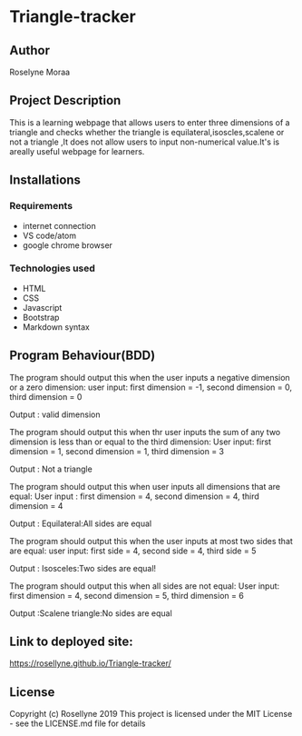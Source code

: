 # Triangle-tracker
## Author
Roselyne Moraa
## Project Description
This is a learning webpage that allows users to enter three dimensions of a triangle and checks whether the triangle is equilateral,isoscles,scalene or not a triangle ,It does not allow users to input non-numerical value.It's is areally useful webpage for learners.
## Installations
### Requirements
- internet connection
- VS code/atom
- google chrome browser
### Technologies used
+ HTML
+ CSS
+ Javascript
+ Bootstrap
+ Markdown syntax 
##  Program Behaviour(BDD)
The program should output this when the user inputs  a negative dimension or a zero dimension:
user input: first dimension = -1, second dimension = 0, third dimension = 0

Output :  valid dimension

The program should output this when thr user inputs the sum of any  two dimension  is less than or equal to the third dimension:
User input: first dimension = 1, second dimension = 1, third dimension = 3

Output : Not a triangle

The program should output this when user inputs all  dimensions that are equal:
 User input : first dimension = 4, second dimension = 4, third dimension = 4

Output : Equilateral:All sides are equal

The program should output this when the user inputs at most two sides  that are equal:
user input: first side = 4, second side = 4, third side = 5

Output : Isosceles:Two sides are equal!

The program should output this when all sides are not equal:
User input: first dimension = 4, second dimension = 5, third dimension = 6

Output :Scalene triangle:No sides are equal
## Link to deployed site:
 https://rosellyne.github.io/Triangle-tracker/
## License
Copyright (c) Rosellyne 2019 This project is licensed under the MIT License - see the LICENSE.md file for details
